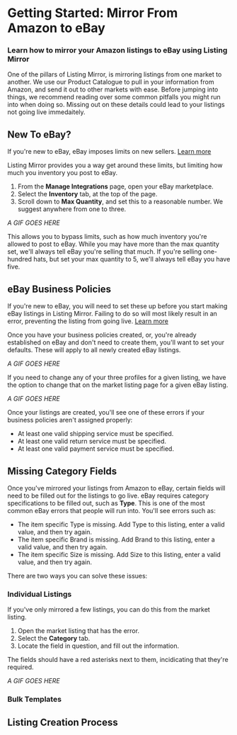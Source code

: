 # Getting Started: Mirror From Amazon to eBay
### Learn how to mirror your Amazon listings to eBay using Listing Mirror

One of the pillars of Listing Mirror, is mirroring listings from one market to another. We use our Product Catalogue to pull in your information from Amazon, and send it out to other markets with ease. Before jumping into things, we recommend reading over some common pitfalls you might run into when doing so. Missing out on these details could lead to your listings not going live immedaitely. 

## New To eBay? 
If you're new to eBay, eBay imposes limits on new sellers. [Learn more](https://www.ebay.com/help/selling/listings/selling-limits?id=4107)

Listing Mirror provides you a way get around these limits, but limiting how much you inventory you post to eBay.

1. From the **Manage Integrations** page, open your eBay marketplace.
2. Select the **Inventory** tab, at the top of the page.
3. Scroll down to **Max Quantity**, and set this to a reasonable number. We suggest anywhere from one to three.

*A GIF GOES HERE*

This allows you to bypass limits, such as how much inventory you're allowed to post to eBay. While you may have more than the max quantity set, we'll always tell eBay you're selling that much. If you're selling one-hundred hats, but set your max quantity to 5, we'll always tell eBay you have five. 

## eBay Business Policies
If you're new to eBay, you will need to set these up before you start making eBay listings in Listing Mirror. Failing to do so will most likely result in an error, preventing the listing from going live. [Learn more](https://www.ebay.com/help/policies/business-policy/business-policies?id=4212)

Once you have your business policies created, or, you're already established on eBay and don't need to create them, you'll want to set your defaults. These will apply to all newly created eBay listings. 

*A GIF GOES HERE*

If you need to change any of your three profiles for a given listing, we have the option to change that on the market listing page for a given eBay listing. 

*A GIF GOES HERE*

Once your listings are created, you'll see one of these errors if your business policies aren't assigned properly: 

- At least one valid shipping service must be specified.
- At least one valid return service must be specified.
- At least one valid payment service must be specified.

## Missing Category Fields
Once you've mirrored your listings from Amazon to eBay, certain fields will need to be filled out for the listings to go live. eBay requires category specifications to be filled out, such as **Type**. This is one of the most common eBay errors that people will run into. You'll see errors such as:

- The item specific Type is missing. Add Type to this listing, enter a valid value, and then try again.
- The item specific Brand is missing. Add Brand to this listing, enter a valid value, and then try again.
- The item specific Size is missing. Add Size to this listing, enter a valid value, and then try again.

There are two ways you can solve these issues:

### Individual Listings
If you've only mirrored a few listings, you can do this from the market listing. 

1. Open the market listing that has the error. 
2. Select the **Category** tab.
3. Locate the field in question, and fill out the information.

The fields should have a red asterisks next to them, incidicating that they're required. 

*A GIF GOES HERE*

### Bulk Templates

## Listing Creation Process